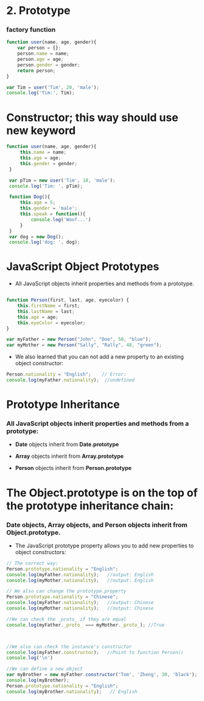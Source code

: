 # 2. Prototype

### factory function

```javascript
function user(name, age, gender){
    var person = {};
    person.name = name;
    person.age = age;
    person.gender = gender;
    return person;
}

var Tim = user('Tim', 20, 'male');
console.log('Tim:', Tim);


```

# Constructor; this way should use new keyword

```javascript
function user(name, age, gender){
     this.name = name;
     this.age = age;
     this.gender = gender;
 }

 var pTim = new user('Tim', 18, 'male');
 console.log('Tim: ', pTim);

 function Dog(){
     this.age = 5;
     this.gender = 'male';
     this.speak = function(){
         console.log('Woof...')
     }
 }
 var dog = new Dog();
 console.log('dog: ', dog);

```

# JavaScript Object Prototypes 

- All JavaScript objects inherit properties and methods from a prototype.

```javascript

function Person(first, last, age, eyecolor) {
    this.firstName = first;
    this.lastName = last;
    this.age = age;
    this.eyeColor = eyecolor;
}

var myFather = new Person("John", "Doe", 50, "blue");
var myMother = new Person("Sally", "Rally", 48, "green");
```  

- We also learned that you can not add a new property to an existing object constructor:

```javascript
Person.nationality = "English";    // Error: 
console.log(myFather.nationality);  //undefined
``` 

# Prototype Inheritance
### All JavaScript objects inherit properties and methods from a prototype:

- **Date** objects inherit from **Date.prototype**

- **Array** objects inherit from **Array.prototype**

- **Person** objects inherit from **Person.prototype**

# The **Object.prototype** is on the top of the prototype inheritance chain:  
### Date objects, Array objects, and Person objects inherit from Object.prototype.

- The JavaScript prototype property allows you to add new properties to object constructors: 

```javascript
// The correct way:
Person.prototype.nationality = "English";
console.log(myFather.nationality);   //output: English
console.log(myMother.nationality);   //output: English
```  

```javascript
// We also can change the prototype.property
Person.prototype.nationality = "Chinese";
console.log(myFather.nationality);   //output: Chinese
console.log(myMother.nationality);   //output: Chinese

//We can check the _proto_ if they are equal
console.log(myFather._proto_ === myMother._proto_); //True



//We also can check the instance's constructor
console.log(myFather.constructor);   //Point to function Person()
console.log('\n')

//We can define a new object
var myBrother = new myFather.constructor('Tom', 'Zheng', 30, 'black');
console.log(myBrother);
Person.prototype.nationality = "English";
console.log(myBrother.nationality);   // English
```  

